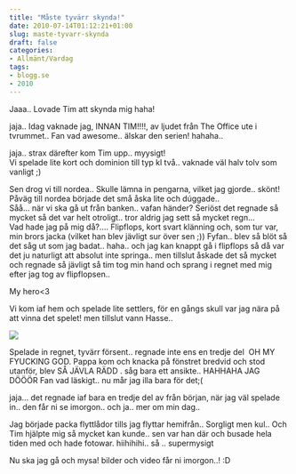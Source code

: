 ```yaml
---
title: "Måste tyvärr skynda!"
date: 2010-07-14T01:12:21+01:00
slug: maste-tyvarr-skynda
draft: false
categories:
- Allmänt/Vardag
tags:
- blogg.se
- 2010
---
```

Jaaa.. Lovade Tim att skynda mig haha!  
  
jaja.. Idag vaknade jag, INNAN TIM!!!!, av ljudet från The Office ute i tvrummet.. Fan vad awesome.. älskar den serien! hahaha..  
  
jaja.. strax därefter kom Tim upp.. myysigt!  
Vi spelade lite kort och dominion till typ kl två.. vaknade väl halv tolv som vanligt ;)  
  
Sen drog vi till nordea.. Skulle lämna in pengarna, vilket jag gjorde.. skönt! Påväg till nordea började det små åska lite och dúggade..  
Såå... när vi ska gå ut från banken.. vafan händer? Seriöst det regnade så mycket så det var helt otroligt.. tror aldrig jag sett så mycket regn...  
Vad hade jag på mig då?.... Flipflops, kort svart klänning och, som tur var, min brors jacka (vilket han blev jävligt sur över sen ;)) Fyfan.. blev så blöt så det såg ut som jag badat.. haha.. och jag kan knappt gå i flipflops så då var det ju naturligt att absolut inte springa.. men tillslut åskade det så mycket och regnade så jävligt så tim tog min hand och sprang i regnet med mig efter jag tog av flipflopsen..  
  
My hero<3  
  
Vi kom iaf hem och spelade lite settlers, för en gångs skull var jag nära på att vinna det spelet! men tillslut vann Hasse..  
  
![](/assets/images/blogg.se/tbrtootot-_98061542.jpg)  
  
  
Spelade in regnet, tyvärr försent.. regnade inte ens en tredje del  OH MY FYUCKING GOD. Pappa kom och knacka på fönstret bredvid och stod utanför, blev SÅ JÄVLA RÄDD . såg bara ett ansikte.. HAHHAHA JAG DÖÖÖR Fan vad läskigt.. nu mår jag illa bara för det;(  
  
jaja... det regnade iaf bara en tredje del av från början, när jag väl spelade in.. den får ni se imorgon.. och ja.. mer om min dag..  
  
  
Jag började packa flyttlådor tills jag flyttar hemifrån.. Sorgligt men kul.. Och Tim hjälpte mig så mycket kan kunde.. sen var han där och busade hela tiden med och hade fotowar. hiihihihi.. så .. supermysigt  
  
Nu ska jag gå och mysa! bilder och video får ni imorgon..! :D
